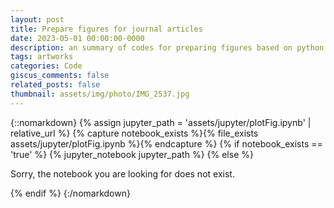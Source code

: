 ```yaml
---
layout: post
title: Prepare figures for journal articles 
date: 2023-05-01 00:00:00-0000
description: an summary of codes for preparing figures based on python
tags: artworks
categories: Code 
giscus_comments: false
related_posts: false
thumbnail: assets/img/photo/IMG_2537.jpg
---
```


{::nomarkdown}
{% assign jupyter_path = 'assets/jupyter/plotFig.ipynb' | relative_url %}
{% capture notebook_exists %}{% file_exists assets/jupyter/plotFig.ipynb %}{% endcapture %}
{% if notebook_exists == 'true' %}
  {% jupyter_notebook jupyter_path %}
{% else %}
  <p>Sorry, the notebook you are looking for does not exist.</p>
{% endif %}
{:/nomarkdown}
